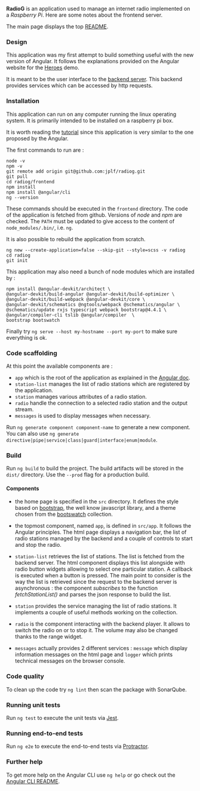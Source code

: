 
**RadioG** is an application used to manage an internet radio implemented
on a *Raspberry Pi*. Here are some notes about the frontend server.

The main page displays the top [README](https://github.com/jplf/radiog/blob/master/README.md).

### Design

This application was my first attempt to build something useful with the new version of Angular. It follows the explanations provided on the Angular website for the [Heroes](https://angular.io/tutorial) demo.

It is meant to be the user interface to the [backend server](https://github.com/jplf/radiog/blob/master/backend/README.md).
This backend provides services which can be accessed by http requests.

### Installation

This application can run on any computer running the linux operating system.
It is primarily intended to be installed on a raspberry pi box.

It is worth reading the [tutorial](https://angular.io/tutorial/toh-pt0) since this application is very similar to the one proposed by the Angular.

The first commands to run are :
```
node -v
npm -v
git remote add origin git@github.com:jplf/radiog.git
git pull
cd radiog/frontend
npm install
npm install @angular/cli
ng --version
```
These commands should be executed in the `frontend` directory. The code of the application is fetched from github.
Versions of *node* and *npm* are checked. The `PATH` must be updated to give access to the content of `node_modules/.bin/`, i.e. `ng`.

It is also possible to rebuild the application from scratch.
```
ng new --create-application=false --skip-git --style=scss -v radiog
cd radiog
git init
```

This application may also need a bunch of node modules which are installed by :

```
npm install @angular-devkit/architect \
@angular-devkit/build-angular @angular-devkit/build-optimizer \
@angular-devkit/build-webpack @angular-devkit/core \
@angular-devkit/schematics @ngtools/webpack @schematics/angular \
@schematics/update rxjs typescript webpack bootstrap@4.4.1 \
@angular/compiler-cli tslib @angular/compiler  \
bootstrap bootswatch
```
Finally try `ng serve --host my-hostname --port my-port` to make sure everything is ok.

### Code scaffolding

At this point the available components are :

* `app` which is the root of the application as explained in the [Angular doc](https://angular.io/guide/bootstrapping).
* `station-list` manages the list of radio stations which are registered by the application.
* `station` manages various attributes of a radio station.
* `radio` handle the connection to a selected radio station and the output stream.
* `messages` is used to display messages when necessary.

Run `ng generate component component-name` to generate a new component. You can also use `ng generate directive|pipe|service|class|guard|interface|enum|module`.

### Build

Run `ng build` to build the project. The build artifacts will be stored in the `dist/` directory. Use the `--prod` flag for a production build.

#### Components

* the home page is specified in the `src` directory. It defines the style based on [bootstrap](https://getbootstrap.com/), the well know javascript library, and a theme chosen from the [bootswatch](https://bootswatch.com/) collection.

* the topmost component, named `app`, is defined in `src/app`. It follows the Angular principles. The html page displays a navigation bar, the list of radio stations managed by the backend and a couple of controls to start and stop the radio.

* `station-list` retrieves the list of stations. The list is fetched from the backend server. The html component displays this list alongside with radio button widgets allowing to select one particular station. A callback is executed when a button is pressed.
The main point to consider is the way the list is retrieved since the request to the backend server is asynchronous : the component _subscribes_ to the function _fetchStationList()_ and parses the json response to build the list.

* `station` provides the service managing the list of radio stations. It implements a couple of useful methods working on the collection.

* `radio` is the component interacting with the backend player. It allows to switch the radio on or to stop it. The volume may also be changed thanks to the range widget.

* `messages` actually provides 2 different services : `message` which display information messages on the html page and `logger` which prints technical messages on the browser console. 

### Code quality

To clean up the code try `ng lint` then scan the package with SonarQube.

### Running unit tests

Run `ng test` to execute the unit tests via [Jest](https://jestio.io).

### Running end-to-end tests

Run `ng e2e` to execute the end-to-end tests via [Protractor](http://www.protractortest.org/).

### Further help

To get more help on the Angular CLI use `ng help` or go check out the [Angular CLI README](https://github.com/angular/angular-cli/blob/master/README.md).
